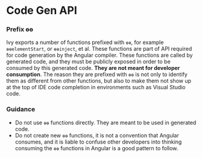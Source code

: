 # Code Gen API

### Prefix ɵɵ

Ivy exports a number of functions prefixed with `ɵɵ`, for example `ɵɵelementStart`, or `ɵɵinject`, et al. These functions are part of API required for code generation by the Angular compiler. These functions are called by generated code, and they must be publicly exposed in order to be consumed by this generated code. **They are not meant for developer consumption**. The reason they are prefixed with `ɵɵ` is not only to identify them as different from other functions, but also to make them not show up at the top of IDE code completion in environments such as Visual Studio code.


### Guidance

- Do not use `ɵɵ` functions directly. They are meant to be used in generated code.
- Do not create new `ɵɵ` functions, it is not a convention that Angular consumes, and it is liable to confuse other developers into thinking consuming the `ɵɵ` functions in Angular is a good pattern to follow.
